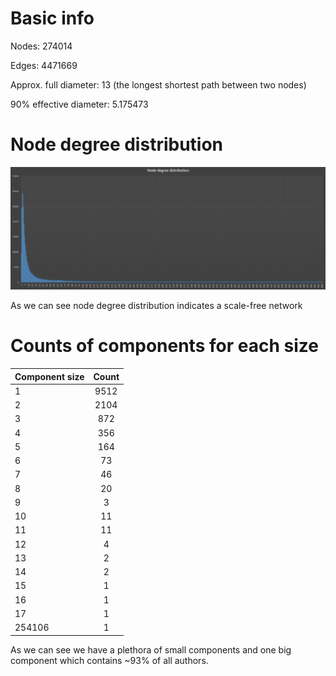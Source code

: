 # Basic info

Nodes: 274014

Edges: 4471669

Approx. full diameter:    13 (the longest shortest path between two nodes)

90% effective diameter:  5.175473

# Node degree distribution

![Node degree distribution](node_degree_distribution.png "Node degree distribution")

As we can see node degree distribution indicates a scale-free network

# Counts of components for each size

| Component size | Count         |
| -------------- |:-------------:|
| 1              | 9512          |
| 2              | 2104          |
| 3              | 872           |
| 4              | 356           |
| 5              | 164           |
| 6	             | 73            |
| 7              | 46            |
| 8              | 20            |
| 9              | 3             |
| 10             | 11            |
| 11             | 11            |
| 12             | 4             |
| 13             | 2             |
| 14             | 2             |
| 15             | 1             |
| 16             | 1             |
| 17             | 1             |
| 254106         | 1             |

As we can see we have a plethora of small components and one big component which contains ~93% of all authors.




